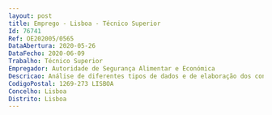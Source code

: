 ```yaml
--- 
layout: post
title: Emprego - Lisboa - Técnico Superior
Id: 76741
Ref: OE202005/0565
DataAbertura: 2020-05-26
DataFecho: 2020-06-09
Trabalho: Técnico Superior
Empregador: Autoridade de Segurança Alimentar e Económica
Descricao: Análise de diferentes tipos de dados e de elaboração dos consequentes relatórios de síntese de informação estatística, com sentido crítico, para habilitar a tomada de decisão  Operacionalização de bases de dados e de validação de dados 
CodigoPostal: 1269-273 LISBOA
Concelho: Lisboa
Distrito: Lisboa
--- 
```

